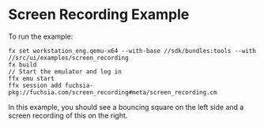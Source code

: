 # Screen Recording Example

To run the example:

    fx set workstation_eng.qemu-x64 --with-base //sdk/bundles:tools --with //src/ui/examples/screen_recording
    fx build
    // Start the emulator and log in
    ffx emu start
    ffx session add fuchsia-pkg://fuchsia.com/screen_recording#meta/screen_recording.cm

In this example, you should see a bouncing square on the left side and a screen recording of this on
the right.
